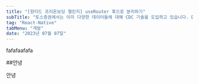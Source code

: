 ```yaml
---
title: "[원티드 프리온보딩 챌린지] useRouter 훅으로 분리하기"
subTitle: "토스증권에서는 이미 다양한 데이터들에 대해 CDC 기술을 도입하고 있습니다. Data Analyst 분들이 사용하는 분석계 데이터, ML Engineer 분들이 학습용 데이터, 토스 앱에서 사용되는 서비스용 데이터 등 다양한 분야에서 CDC를 도입하여 실시간으로 데이터를 제공하고 있었습니다."
tag: "React-Native"
tabMenu: "개발"
date: "2023년 07월 07일"
---
```


fafafaafafa

##안녕

안녕
